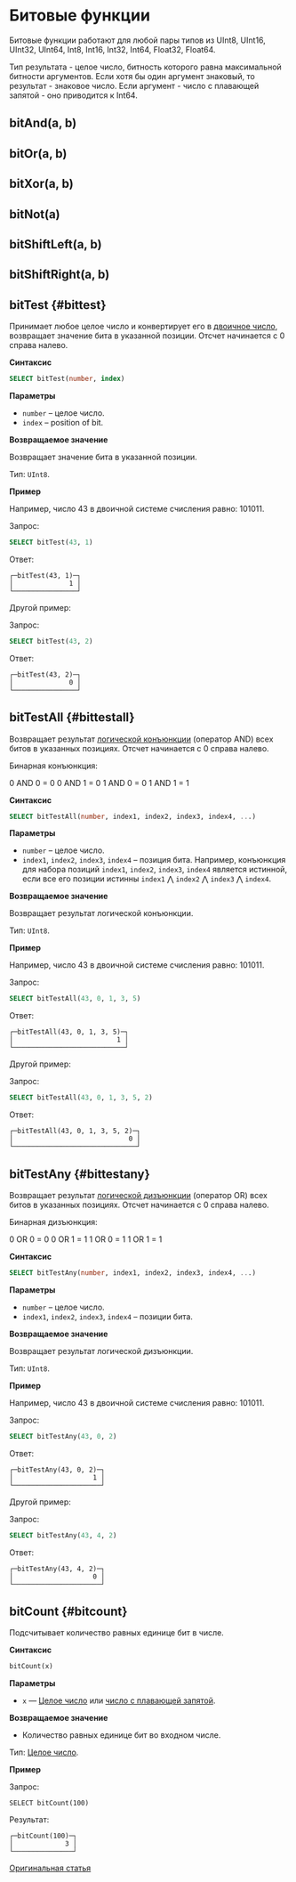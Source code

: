# Битовые функции

Битовые функции работают для любой пары типов из UInt8, UInt16, UInt32, UInt64, Int8, Int16, Int32, Int64, Float32, Float64.

Тип результата - целое число, битность которого равна максимальной битности аргументов. Если хотя бы один аргумент знаковый, то результат - знаковое число. Если аргумент - число с плавающей запятой - оно приводится к Int64.

## bitAnd(a, b)

## bitOr(a, b)

## bitXor(a, b)

## bitNot(a)

## bitShiftLeft(a, b)

## bitShiftRight(a, b)

## bitTest {#bittest}

Принимает любое целое число и конвертирует его в [двоичное число](https://en.wikipedia.org/wiki/Binary_number), возвращает значение бита в указанной позиции. Отсчет начинается с 0 справа налево.

**Синтаксис**

```sql
SELECT bitTest(number, index)
```

**Параметры**

- `number` – целое число.
- `index` – position of bit. 

**Возвращаемое значение**

Возвращает значение бита в указанной позиции.

Тип: `UInt8`.

**Пример**

Например, число 43 в двоичной системе счисления равно: 101011.

Запрос:

```sql
SELECT bitTest(43, 1)
```

Ответ:

```text
┌─bitTest(43, 1)─┐
│              1 │
└────────────────┘
```

Другой пример:

Запрос:

```sql
SELECT bitTest(43, 2)
```

Ответ:

```text
┌─bitTest(43, 2)─┐
│              0 │
└────────────────┘
```

## bitTestAll {#bittestall}

Возвращает результат [логической конъюнкции](https://en.wikipedia.org/wiki/Logical_conjunction) (оператор AND) всех битов в указанных позициях. Отсчет начинается с 0 справа налево.

Бинарная конъюнкция:

0 AND 0 = 0
0 AND 1 = 0
1 AND 0 = 0
1 AND 1 = 1

**Синтаксис** 

```sql
SELECT bitTestAll(number, index1, index2, index3, index4, ...)
```

**Параметры** 

- `number` – целое число.
- `index1`, `index2`, `index3`, `index4` – позиция бита. Например, конъюнкция для набора позиций `index1`, `index2`, `index3`, `index4` является истинной, если все его позиции истинны `index1` ⋀ `index2` ⋀ `index3` ⋀ `index4`.

**Возвращаемое значение**

Возвращает результат логической конъюнкции.

Тип: `UInt8`.

**Пример**

Например, число 43 в двоичной системе счисления равно: 101011.

Запрос:

```sql
SELECT bitTestAll(43, 0, 1, 3, 5)
```

Ответ:

```text
┌─bitTestAll(43, 0, 1, 3, 5)─┐
│                          1 │
└────────────────────────────┘
```

Другой пример:

Запрос:

```sql
SELECT bitTestAll(43, 0, 1, 3, 5, 2)
```

Ответ:

```text
┌─bitTestAll(43, 0, 1, 3, 5, 2)─┐
│                             0 │
└───────────────────────────────┘
```

## bitTestAny {#bittestany}

Возвращает результат [логической дизъюнкции](https://en.wikipedia.org/wiki/Logical_disjunction) (оператор OR) всех битов в указанных позициях. Отсчет начинается с 0 справа налево.

Бинарная дизъюнкция:

0 OR 0 = 0
0 OR 1 = 1
1 OR 0 = 1
1 OR 1 = 1

**Синтаксис** 

```sql
SELECT bitTestAny(number, index1, index2, index3, index4, ...)
```

**Параметры** 

- `number` – целое число.
- `index1`, `index2`, `index3`, `index4` – позиции бита.

**Возвращаемое значение**

Возвращает результат логической дизъюнкции.

Тип: `UInt8`.

**Пример**

Например, число 43 в двоичной системе счисления равно: 101011.

Запрос:

```sql
SELECT bitTestAny(43, 0, 2)
```

Ответ:

```text
┌─bitTestAny(43, 0, 2)─┐
│                    1 │
└──────────────────────┘
```

Другой пример:

Запрос:

```sql
SELECT bitTestAny(43, 4, 2)
```

Ответ:

```text
┌─bitTestAny(43, 4, 2)─┐
│                    0 │
└──────────────────────┘
```

## bitCount {#bitcount}

Подсчитывает количество равных единице бит в числе.

**Синтаксис** 

```sql
bitCount(x)
```

**Параметры** 

- `x` — [Целое число](../../data_types/int_uint.md) или [число с плавающей запятой](../../data_types/float.md).

**Возвращаемое значение**

- Количество равных единице бит во входном числе.

Тип: [Целое число](../../data_types/int_uint.md).

**Пример**

Запрос:

```
SELECT bitCount(100)
```

Результат:

```
┌─bitCount(100)─┐
│             3 │
└───────────────┘

```
[Оригинальная статья](https://clickhouse.yandex/docs/ru/query_language/functions/bit_functions/) <!--hide-->
